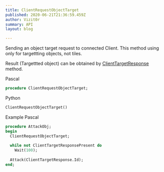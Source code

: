 ```yaml
---
title: ClientRequestObjectTarget
published: 2020-06-21T21:36:59.459Z
author: Vizit0r
summary: API
layout: blog

---
```


 

Sending an object target request to connected Client.
This method using only for targettting objects, not tiles.


Result (Targettted object) can be obtained by [ClientTargetResponse](../ClientTargetResponse) method.

Pascal

```pascal
procedure ClientRequestObjectTarget;
```



Python
```python
ClientRequestObjectTarget()
```


Example Pascal

```pascal
procedure AttackObj;
begin
  ClientRequestObjectTarget;
  
  while not ClientTargetResponsePresent do
    Wait(100);
  
  Attack(ClientTargetResponse.Id);
end;
``` 